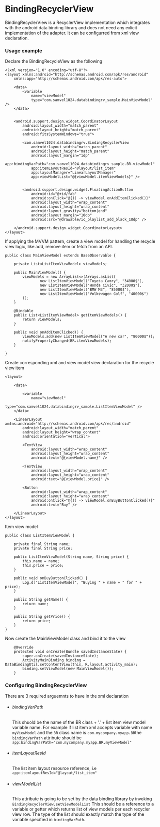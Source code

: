 # BindingRecyclerView

BindingRecyclerView is a RecyclerView implementation which integrates with the android data binding library and does not need any exlicit implementation of the adapter. It can be configurred from xml view declaration.

### Usage example

Declare the BindingRecycleView as the following

    <?xml version="1.0" encoding="utf-8"?>
    <layout xmlns:android="http://schemas.android.com/apk/res/android"
        xmlns:app="http://schemas.android.com/apk/res-auto">

        <data>
            <variable
                name="viewModel"
                type="com.samvel1024.databindingrv_sample.MainViewModel" />
        </data>


        <android.support.design.widget.CoordinatorLayout
            android:layout_width="match_parent"
            android:layout_height="match_parent"
            android:fitsSystemWindows="true">

            <com.samvel1024.databindingrv.BindingRecyclerView
                android:layout_width="match_parent"
                android:layout_height="match_parent"
                android:layout_margin="1dp"
                app:bindingVarPath="com.samvel1024.databindingrv_sample.BR.viewModel"
                app:itemLayoutResId="@layout/list_item"
                app:layoutManager="LinearLayoutManager"
                app:viewModelList="@{viewModel.itemViewModels}" />


            <android.support.design.widget.FloatingActionButton
                android:id="@+id/fab"
                android:onClick="@{() -> viewModel.onAddItemClicked()}"
                android:layout_width="wrap_content"
                android:layout_height="wrap_content"
                android:layout_gravity="bottom|end"
                android:layout_margin="10dp"
                android:src="@drawable/ic_playlist_add_black_18dp" />

        </android.support.design.widget.CoordinatorLayout>
    </layout>

If applying the MVVM pattern, create a view model for handling the recycle view logic, like add, remove item or fetch from an API.

    public class MainViewModel extends BaseObservable {

        private List<ListItemViewModel> viewModels;

        public MainViewModel() {
            viewModels = new ArrayList<>(Arrays.asList(
                    new ListItemViewModel("Toyota Camry", "34000$"),
                    new ListItemViewModel("Honda Civic", "32000$"),
                    new ListItemViewModel("BMW M3", "85000$"),
                    new ListItemViewModel("Volkswagen Golf", "40000$")
            ));
        }

        @Bindable
        public List<ListItemViewModel> getItemViewModels() {
            return viewModels;
        }

        public void onAddItemClicked() {
            viewModels.add(new ListItemViewModel("A new car", "80000$"));
            notifyPropertyChanged(BR.itemViewModels);
        }

    }

Create corresponding xml and view model view declaration for the recycle view item

    <layout>

        <data>

            <variable
                name="viewModel"
                type="com.samvel1024.databindingrv_sample.ListItemViewModel" />
        </data>

        <LinearLayout xmlns:android="http://schemas.android.com/apk/res/android"
            android:layout_width="match_parent"
            android:layout_height="wrap_content"
            android:orientation="vertical">

            <TextView
                android:layout_width="wrap_content"
                android:layout_height="wrap_content"
                android:text="@{viewModel.name}" />

            <TextView
                android:layout_width="wrap_content"
                android:layout_height="wrap_content"
                android:text="@{viewModel.price}" />

            <Button
                android:layout_width="wrap_content"
                android:layout_height="wrap_content"
                android:onClick="@{() -> viewModel.onBuyButtonClicked()}"
                android:text="Buy" />

        </LinearLayout>
    </layout>

Item view model

    public class ListItemViewModel {

        private final String name;
        private final String price;

        public ListItemViewModel(String name, String price) {
            this.name = name;
            this.price = price;
        }

        public void onBuyButtonClicked() {
            Log.d("ListItemViewModel", "Buying " + name + " for " + price);
        }

        public String getName() {
            return name;
        }

        public String getPrice() {
            return price;
        }
    }

Now create the MainViewModel class and bind it to the view

        @Override
        protected void onCreate(Bundle savedInstanceState) {
            super.onCreate(savedInstanceState);
            ActivityMainBinding binding = DataBindingUtil.setContentView(this, R.layout.activity_main);
            binding.setViewModel(new MainViewModel());
        }

### Configuring BindingRecyclerView

There are 3 required arguemnts to have in the xml declaration

- ###### bindingVarPath

  This shuold be the name of the BR class + '.' + list item view model variable name. For example if list item xml accepts variable with name `myViewModel` and the `BR` class name is `com.mycompany.myapp.BR`the `bindingVarPath` attribute should be `app:bindingVarPath="com.mycompany.myapp.BR.myViewModel"`

- ###### itemLayoutResId

  The list item layout resource reference, i.e `app:itemlayoutResId="@layout/list_item"`

- ###### viewModelList

  This attribute is going to be set by the data binding library by invoking `BindingRecyclerView.setViewModelList` This should be a reference to a variable or getter which returns list of view models per each recycler view row. The type of the list should exactly match the type of the variable specified in `bindingVarPath`.

